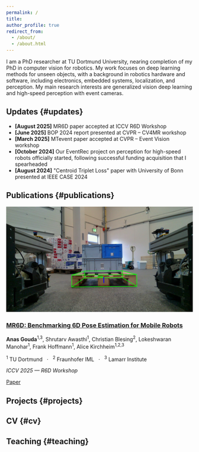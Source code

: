 ```yaml
---
permalink: /
title:
author_profile: true
redirect_from:
  - /about/
  - /about.html
---
```


I am a PhD researcher at TU Dortmund University, nearing completion of my PhD in computer vision for robotics. My work focuses on deep learning methods for unseen objects, with a background in robotics hardware and software, including electronics, embedded systems, localization, and perception. My main research interests are generalized vision deep learning and high-speed perception with event cameras.



## Updates {#updates}

<ul class="small">
<li><strong>[August 2025]</strong> MR6D paper accepted at ICCV R6D Workshop</li>
<li><strong>[June 2025]</strong> BOP 2024 report presented at CVPR – CV4MR workshop</li>
<li><strong>[March 2025]</strong> MTevent paper accepted at CVPR – Event Vision workshop</li>
<li><strong>[October 2024]</strong> Our EventRec project on perception for high-speed robots officially started, following successful funding acquisition that I spearheaded</li>
<li><strong>[August 2024]</strong> "Centroid Triplet Loss" paper with University of Bonn presented at IEEE CASE 2024</li>
</ul>



## Publications {#publications}

<section class="publications">
<div class="pub-item">
  <div class="pub-thumb">
    <img src="/images_content/MR6D.png" alt="MR6D teaser image" loading="lazy">
  </div>
  <div class="pub-meta">
    <h3 class="pub-title">
      <a href="https://arxiv.org/abs/2508.13775" target="_blank" rel="noopener">
        MR6D: Benchmarking 6D Pose Estimation for Mobile Robots
      </a>
    </h3>
    <p class="pub-authors">
      <strong>Anas Gouda</strong><sup>1,3</sup>, Shrutarv Awasthi<sup>1</sup>,
      Christian Blesing<sup>2</sup>, Lokeshwaran Manohar<sup>1</sup>,
      Frank Hoffmann<sup>1</sup>, Alice Kirchheim<sup>1,2,3</sup>
    </p>
    <p class="pub-affiliations">
      <sup>1</sup> TU Dortmund &nbsp; · &nbsp;
      <sup>2</sup> Fraunhofer IML &nbsp; · &nbsp;
      <sup>3</sup> Lamarr Institute
    </p>
    <p class="pub-venue"><em>ICCV 2025 — R6D Workshop</em></p>
    <p class="pub-links">
      <a href="https://arxiv.org/abs/2508.13775">Paper</a>
    </p>
  </div>
</div>


  <!-- Repeat more .pub-item blocks for other papers -->
</section>

## Projects {#projects}

## CV {#cv}

## Teaching {#teaching}
